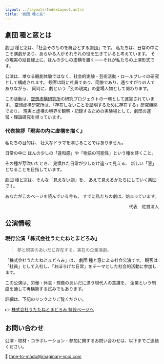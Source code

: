 ```yaml
---
layout: ../layouts/IndexLayout.astro
title: "劇団 種と窓"
---
```


## 劇団 種と窓とは

劇団 種と窓は、「社会そのものを舞台とする劇団」です。
私たちは、日常の中にこそ演劇があり、あらゆる人がそれぞれの役を生きていると考えています。
その現実の延長線上に、ほんの少しの虚構を置く——それが私たちの上演形式です。

公演は、単なる観劇体験ではなく、社会的実験・芸術活動・ロールプレイの研究として構成されます。
観客は時に社員であり、同僚であり、通りすがりの人でありながら、
同時に、劇という「別の現実」の登場人物として関わります。

この活動は、<a href="https://lab.imaginary-void.com">空想虚構研究所</a>の研究プロジェクトの一環として運営されています。
空想虚構研究所は、「存在しないことを証明するために存在する」研究機関であり、
現実と虚構の境界を観察・記録するための実験場として、劇団の運営・理論研究を担っています。

### 代表挨拶『現実の内に虚構を描く』

私たちの目的は、
壮大なドラマを演じることではありません。

日常の中に
ほんの少しの「違和感」や「物語の可能性」という種を蒔くこと。

その種が芽吹いたとき、
見慣れた日常が少しだけ違って見える、
新しい「窓」となることを目指しています。

劇団 種と窓は、そんな「見えない劇」を、
あえて見えるかたちにしていく集団です。

あなたがこのページを読んでいる今も、
すでに私たちの劇は、始まっています。

<p style="text-align: right;">代表　佐貫清人</p>

## 公演情報

### 現行公演「株式会社うたたねとまどろみ」

> 夢と現実のあいだに存在する、実在の企業演劇。

「株式会社うたたねとまどろみ」は、
劇団 種と窓による社会公演です。
観客は「社員」として入社し、「おぼろげな日常」をテーマとした社会的活動に参加します。

この公演は、労働・休息・想像のあいだに漂う現代人の意識を、
企業という制度を通して再構築する試みでもあります。

詳細は、下記のリンクよりご覧ください。

👉 <a href="https://company.tane-to-mado.com/">株式会社うたたねとまどろみ 特設ページへ</a>

## お問い合わせ

公演・取材・コラボレーション・参加に関するお問い合わせは、以下までご連絡ください。

📧 tane-to-mado@imaginary-void.com
